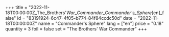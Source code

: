 +++
title = "2022-11-18T00:00:00Z_The_Brothers'_War_Commander_Commander's_Sphere_[en]_false"
id = "83191924-6c47-4f05-b774-84f84ccdc50d"
date = "2022-11-18T00:00:00Z"
name = "Commander's Sphere"
lang = ["en"]
price = "0.18"
quantity = 3
foil = false
set = "The Brothers' War Commander"
+++
